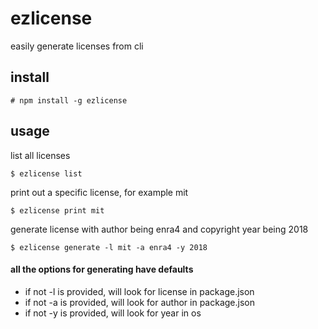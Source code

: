# ezlicense
easily generate licenses from cli

## install
	# npm install -g ezlicense

## usage
list all licenses

`$ ezlicense list`

print out a specific license, for example mit

`$ ezlicense print mit`

generate license with author being enra4 and copyright year being 2018

`$ ezlicense generate -l mit -a enra4 -y 2018`

#### all the options for generating have defaults
* if not -l is provided, will look for license in package.json
* if not -a is provided, will look for author in package.json
* if not -y is provided, will look for year in os
